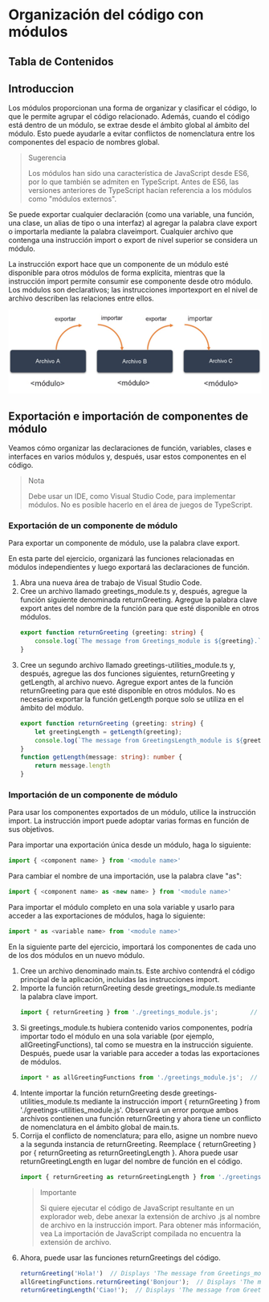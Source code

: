 # Organización del código con módulos

## Tabla de Contenidos

## Introduccion

Los módulos proporcionan una forma de organizar y clasificar el código, lo que le permite agrupar el código relacionado. Además, cuando el código está dentro de un módulo, se extrae desde el ámbito global al ámbito del módulo. Esto puede ayudarle a evitar conflictos de nomenclatura entre los componentes del espacio de nombres global.

> Sugerencia
> 
> Los módulos han sido una característica de JavaScript desde ES6, por lo que también se admiten en TypeScript. Antes de ES6, las versiones anteriores de TypeScript hacían referencia a los módulos como "módulos externos".

Se puede exportar cualquier declaración (como una variable, una función, una clase, un alias de tipo o una interfaz) al agregar la palabra clave export o importarla mediante la palabra claveimport. Cualquier archivo que contenga una instrucción import o export de nivel superior se considera un módulo.

La instrucción export hace que un componente de un módulo esté disponible para otros módulos de forma explícita, mientras que la instrucción import permite consumir ese componente desde otro módulo. Los módulos son declarativos; las instrucciones importexport en el nivel de archivo describen las relaciones entre ellos.

![Modules](images/m07-modules.png)


## Exportación e importación de componentes de módulo

Veamos cómo organizar las declaraciones de función, variables, clases e interfaces en varios módulos y, después, usar estos componentes en el código.

> Nota
> 
> Debe usar un IDE, como Visual Studio Code, para implementar módulos. No es posible hacerlo en el área de juegos de TypeScript.

### Exportación de un componente de módulo

Para exportar un componente de módulo, use la palabra clave export.

En esta parte del ejercicio, organizará las funciones relacionadas en módulos independientes y luego exportará las declaraciones de función.

1. Abra una nueva área de trabajo de Visual Studio Code.
2. Cree un archivo llamado greetings_module.ts y, después, agregue la función siguiente denominada returnGreeting. Agregue la palabra clave export antes del nombre de la función para que esté disponible en otros módulos.
    ````typescript
    export function returnGreeting (greeting: string) {
        console.log(`The message from Greetings_module is ${greeting}.`);
    }
    ````
3. Cree un segundo archivo llamado greetings-utilities_module.ts y, después, agregue las dos funciones siguientes, returnGreeting y getLength, al archivo nuevo. Agregue export antes de la función returnGreeting para que esté disponible en otros módulos. No es necesario exportar la función getLength porque solo se utiliza en el ámbito del módulo.
    ````typescript
    export function returnGreeting (greeting: string) {
        let greetingLength = getLength(greeting);
        console.log(`The message from GreetingsLength_module is ${greeting}. It is ${greetingLength} characters long.`);
    }
    function getLength(message: string): number {
        return message.length
    }
    ````

### Importación de un componente de módulo

Para usar los componentes exportados de un módulo, utilice la instrucción import. La instrucción import puede adoptar varias formas en función de sus objetivos.

Para importar una exportación única desde un módulo, haga lo siguiente:

````typescript
import { <component name> } from '<module name>'
````

Para cambiar el nombre de una importación, use la palabra clave "as":

````typescript
import { <component name> as <new name> } from '<module name>'
````

Para importar el módulo completo en una sola variable y usarlo para acceder a las exportaciones de módulos, haga lo siguiente:

````typescript
import * as <variable name> from '<module name>'
````

En la siguiente parte del ejercicio, importará los componentes de cada uno de los dos módulos en un nuevo módulo.

1. Cree un archivo denominado main.ts. Este archivo contendrá el código principal de la aplicación, incluidas las instrucciones import.
2. Importe la función returnGreeting desde greetings_module.ts mediante la palabra clave import.
    ````typescript
    import { returnGreeting } from './greetings_module.js';         // imports a single function in the module
    ````
3. Si greetings_module.ts hubiera contenido varios componentes, podría importar todo el módulo en una sola variable (por ejemplo, allGreetingFunctions), tal como se muestra en la instrucción siguiente. Después, puede usar la variable para acceder a todas las exportaciones de módulos.
    ````typescript
    import * as allGreetingFunctions from './greetings_module.js';  // imports all exported components in the module
    ````
4. Intente importar la función returnGreeting desde greetings-utilities_module.ts mediante la instrucción import { returnGreeting } from './greetings-utilities_module.js'. Observará un error porque ambos archivos contienen una función returnGreeting y ahora tiene un conflicto de nomenclatura en el ámbito global de main.ts.
5. Corrija el conflicto de nomenclatura; para ello, asigne un nombre nuevo a la segunda instancia de returnGreeting. Reemplace { returnGreeting } por { returnGreeting as returnGreetingLength }. Ahora puede usar returnGreetingLength en lugar del nombre de función en el código.
    ````typescript
    import { returnGreeting as returnGreetingLength } from './greetings-utilities_module.js';
    ````
   > Importante
   > 
   > Si quiere ejecutar el código de JavaScript resultante en un explorador web, debe anexar la extensión de archivo .js al nombre de archivo en la instrucción import. Para obtener más información, vea La importación de JavaScript compilada no encuentra la extensión de archivo.
6. Ahora, puede usar las funciones returnGreetings del código.
    ````typescript
    returnGreeting('Hola!')  // Displays 'The message from Greetings_module is Hola!'
    allGreetingFunctions.returnGreeting('Bonjour');  // Displays 'The message from Greetings_module is Bonjour!'
    returnGreetingLength('Ciao!');  // Displays 'The message from GreetingsWithLength_module is Ciao! It is 5 characters long.'
    ````
